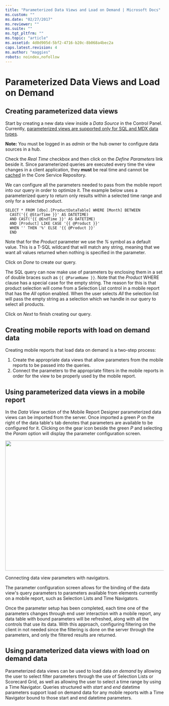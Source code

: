 ```yaml
---
title: "Parameterized Data Views and Load on Demand | Microsoft Docs"
ms.custom: ""
ms.date: "02/27/2017"
ms.reviewer: ""
ms.suite: ""
ms.tgt_pltfrm: ""
ms.topic: "article"
ms.assetid: 4d0d905d-5bf2-4716-b20c-8b068a4bec2a
caps.latest.revision: 4
ms.author: "maggies"
robots: noindex,nofollow
---
```

# Parameterized Data Views and Load on Demand
## Creating parameterized data views  
  
Start by creating a new data view inside a *Data Source* in the Control Panel. Currently, [parameterized views are supported only for SQL and MDX data types](Data%20Types.md).  
  
**Note:** You must be logged in as *admin* or the hub owner to configure data sources in a hub.  
  
Check the *Real Time* checkbox and then click on the *Define Parameters* link beside it.  Since parameterized queries are executed every time the view changes in a client application, they **must** be real time and cannot be [cached](Data%20Acquisition.md) in the Core Service Repository.  
  
We can configure all the parameters needed to pass from the mobile report into our query in order to optimize it. The example below uses a parameterized query to return only results within a  selected time range and only for a selected product.  
  
    SELECT * FROM [dbo].[ProductDataTable] WHERE [Month] BETWEEN  
      CAST('{{ @StarTime }}' AS DATETIME)   
      AND CAST('{{ @EndTime }}' AS DATETIME)   
      AND [Product] LIKE CASE '{{ @Product }}'   
      WHEN '' THEN '%' ELSE '{{ @Product }}'  
      END  
  
Note that for the *Product* parameter we use the *%* symbol as a default value.  This is a T-SQL wildcard that will match any string, meaning that we want all values returned when nothing is specified in the parameter.  
  
Click on *Done* to create our query.  
  
The SQL query can now make use of parameters by enclosing them in a set of double braces such as `{{ @ParamName }}`.  Note that the *Product* WHERE clause has a special case for the empty string.  The reason for this is that product selection will come from a Selection List control in a mobile report that has the *All* option enabled. When the user selects *All* the selection list will pass the empty string as a selection which we handle in our query to select all products.  
  
Click on *Next* to finish creating our query.  
  
## Creating mobile reports with load on demand data  
  
Creating mobile reports that load data on demand is a two-step process:  
  
1. Create the appropriate data views that allow parameters from the mobile reports to be passed into the queries.  
2. Connect the parameters to the appropriate filters in the mobile reports in order for the view to be properly used by the mobile report.  
  
## Using parameterized data views in a mobile report  
  
In the *Data View* section of the Mobile Report Designer parameterized data views can be imported from the server. Once imported a green *P* on the right of the data table's tab denotes that parameters are available to be configured for it.  Clicking on the gear icon beside the green *P* and selecting the *Param* option will display the parameter configuration screen.  
  
<div class="image">  
  <img src="images/parameterized_queries_and_load_on_demand_screen01.png" width="800" height="412" />  
  <p>Connecting data view parameters with navigators.</p>  
</div>  
  
The parameter configuration screen allows for the binding of the data view's query parameters to parameters available from elements currently on a mobile report, such as Selection Lists and Time Navigators.  
  
Once the parameter setup has been completed, each time one of the parameters changes through end user interaction with a mobile report, any data table with bound parameters will be refreshed, along with all the controls that use its data. With this approach, configuring filtering on the client in not needed since the filtering is done on the server through the parameters, and only the filtered results are returned.  
  
## Using parameterized data views with load on demand data  
  
Parameterized data views can be used to load data *on demand* by allowing the user to select filter parameters through the use of Selection Lists or Scorecard Grid, as well as allowing the user to select a time range by using a Time Navigator. Queries structured with *start* and *end* datetime parameters support load on demand data for any mobile reports with a Time Navigator bound to those start and end datetime parameters.  
  
  
